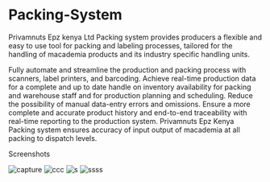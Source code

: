 # Packing-System


Privamnuts Epz kenya Ltd Packing system provides producers a flexible and easy to use tool for packing and labeling processes, tailored for the handling of macademia products and its industry specific handling units.

Fully automate and streamline the production and packing process with scanners, label printers, and barcoding. Achieve real-time production data for a complete and up to date handle on inventory availability for packing and warehouse staff and for production planning and scheduling. 
Reduce the possibility of manual data-entry errors and omissions. Ensure a more complete and accurate product history and end-to-end traceability with real-time reporting to the production system. Privamnuts Epz Kenya Packing system ensures accuracy of input output of macademia at all packing to dispatch levels.


Screenshots


![capture](https://user-images.githubusercontent.com/18662989/38251930-7642bee8-375b-11e8-9117-0e640e4e4c14.PNG)
![ccc](https://user-images.githubusercontent.com/18662989/38251931-76a1db94-375b-11e8-8d63-9ca2ab9c84aa.PNG)
![s](https://user-images.githubusercontent.com/18662989/38251932-76f86e78-375b-11e8-97dc-4dd82135dda2.PNG)
![ssss](https://user-images.githubusercontent.com/18662989/38251934-778c6ce0-375b-11e8-9267-b469431dc443.PNG)
